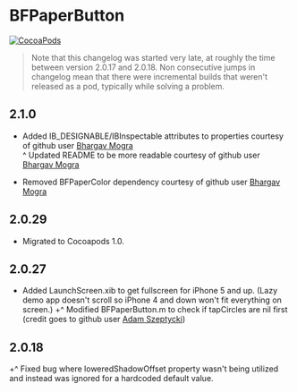 BFPaperButton
=============
[![CocoaPods](https://img.shields.io/cocoapods/v/BFPaperButton.svg?style=flat)](https://github.com/bfeher/BFPaperButton)

> Note that this changelog was started very late, at roughly the time between version 2.0.17 and 2.0.18. Non consecutive jumps in changelog mean that there were incremental builds that weren't released as a pod, typically while solving a problem.



2.1.0
---------
+ Added IB_DESIGNABLE/IBInspectable attributes to properties courtesy of github user [Bhargav Mogra](https://github.com/bhargavms)  
^ Updated README to be more readable courtesy of github user [Bhargav Mogra](https://github.com/bhargavms)  
- Removed BFPaperColor dependency courtesy of github user [Bhargav Mogra](https://github.com/bhargavms)  


2.0.29
---------
+ Migrated to Cocoapods 1.0.


2.0.27
---------
+ Added LaunchScreen.xib to get fullscreen for iPhone 5 and up. (Lazy demo app doesn't scroll so iPhone 4 and down won't fit everything on screen.)
+^ Modified BFPaperButton.m to check if tapCircles are nil first (credit goes to github user [Adam Szeptycki](https://github.com/adamszeptycki))


2.0.18
---------
+^ Fixed bug where loweredShadowOffset property wasn't being utilized and instead was ignored for a hardcoded default value.